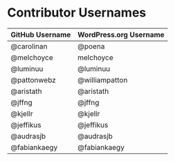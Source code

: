 # Contributor Usernames

| GitHub Username | WordPress.org Username|
| --------------- | --------------------- |
| @carolinan | @poena |
| @melchoyce | melchoyce |
| @luminuu | @luminuu |
| @pattonwebz | @williampatton |
| @aristath | @aristath |
| @jffng | @jffng |
| @kjellr | @kjellr |
| @jeffikus | @jeffikus |
| @audrasjb | @audrasjb |
| @fabiankaegy | @fabiankaegy |

